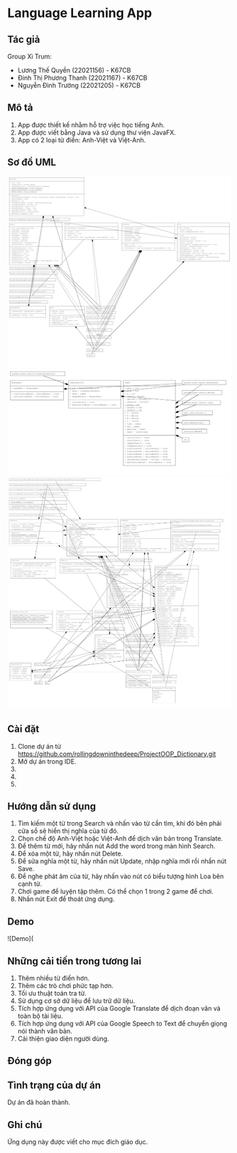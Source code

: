 # Language Learning App

## Tác giả
  Group Xì Trum:
  - Lương Thế Quyền (22021156) - K67CB
  - Đinh Thị Phương Thanh (22021167) - K67CB
  - Nguyễn Đình Trường (22021205) - K67CB

## Mô tả
1. App được thiết kế nhằm hỗ trợ việc học tiếng Anh.
2. App được viết bằng Java và sử dụng thư viện JavaFX.
3. App có 2 loại từ điển: Anh-Việt và Việt-Anh.

## Sơ đồ UML
![DictionaryUMP](./UML/DictionaryApp.png)
![Multiple-choiceGameUMP](./UML/Multiple-choiceGame.png)
![WordleGameUMP](./UML/Wordle.png)

## Cài đặt
1. Clone dự án từ https://github.com/rollingdowninthedeep/ProjectOOP_Dictionary.git
2. Mở dự án trong IDE.
3. 
4. 
5. 

## Hướng dẫn sử dụng
1. Tìm kiếm một từ trong Search và nhấn vào từ cần tìm, khi đó bên phải cửa sổ sẽ hiển thị nghĩa của từ đó.
2. Chọn chế độ Anh-Việt hoặc Việt-Anh để dịch văn bản trong Translate.
3. Để thêm từ mới, hãy nhấn nút Add the word trong màn hình Search.
4. Để xóa một từ, hãy nhấn nút Delete.
5. Để sửa nghĩa một từ, hãy nhấn nút Update, nhập nghĩa mới rồi nhấn nút Save.
6. Để nghe phát âm của từ, hãy nhấn vào nút có biểu tượng hình Loa bên cạnh từ. 
7. Chơi game để luyện tập thêm. Có thể chọn 1 trong 2 game để chơi.
8. Nhấn nút Exit để thoát ứng dụng.

## Demo
![Demo](

## Những cải tiến trong tương lai
1. Thêm nhiều từ điển hơn.
2. Thêm các trò chơi phức tạp hơn.
3. Tối ưu thuật toán tra từ.
4. Sử dụng cơ sở dữ liệu để lưu trữ dữ liệu.
5. Tích hợp ứng dụng với API của Google Translate để dịch đoạn văn và toàn bộ tài liệu.
6. Tích hợp ứng dụng với API của Google Speech to Text để chuyển giọng nói thành văn bản.
7. Cải thiện giao diện người dùng.

## Đóng góp


## Tình trạng của dự án
Dự án đã hoàn thành.

## Ghi chú
Ứng dụng này được viết cho mục đích giáo dục.
